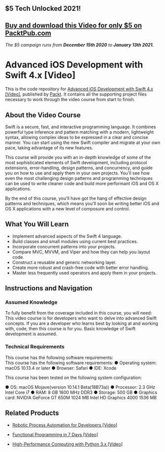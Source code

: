 ## $5 Tech Unlocked 2021!
[Buy and download this Video for only $5 on PacktPub.com](https://www.packtpub.com/product/advanced-ios-development-with-swift-4-x-video/9781788475556)
-----
*The $5 campaign         runs from __December 15th 2020__ to __January 13th 2021.__*

# Advanced iOS Development with Swift 4.x [Video]
This is the code repository for [Advanced iOS Development with Swift 4.x [Video]](https://www.packtpub.com/web-development/advanced-ios-development-swift-4x-video?utm_source=github&utm_medium=repository&utm_campaign=9781788475556), published by [Packt](https://www.packtpub.com/?utm_source=github). It contains all the supporting project files necessary to work through the video course from start to finish.
## About the Video Course
Swift is a secure, fast, and interactive programming language. It combines powerful type inference and pattern matching with a modern, lightweight syntax, allowing complex ideas to be expressed in a clear and concise manner. You can start using the new Swift compiler and migrate at your own pace, taking advantage of its new features.

This course will provide you with an in-depth knowledge of some of the most sophisticated elements of Swift development, including protocol extensions, error-handling, design patterns, and concurrency, and guide you on how to use and apply them in your own projects. You'll see how even the most challenging design patterns and programming techniques can be used to write cleaner code and build more performant iOS and OS X applications.

By the end of this course, you'll have got the hang of effective design patterns and techniques, which means you'll soon be writing better iOS and OS X applications with a new level of composure and control.


<H2>What You Will Learn</H2>
<DIV class=book-info-will-learn-text>
<UL>
<LI>Implement advanced aspects of the Swift 4 language. 
<LI>Build classes and small modules using current best practices. 
<LI>Incorporate concurrent patterns into your projects. 
<LI>Compare MVC, MVVM, and Viper and how they can help you layout code. 
<LI>Construct a reusable and generic networking layer. 
<LI>Create more robust and crash-free code with better error handling. 
<LI>Master less frequently used operators and apply them in your projects. </LI></UL></DIV>

## Instructions and Navigation
### Assumed Knowledge
To fully benefit from the coverage included in this course, you will need:<br/>
This video course is for developers who want to delve into advanced Swift concepts. If you are a developer who learns best by looking at and working with, code, then this course is for you. Basic knowledge of Swift development is assumed.
### Technical Requirements
This course has the following software requirements:<br/>
This course has the following software requirements:
● Operating system: macOS 10.13.4 or later
● Browser: Safari
● IDE: Xcode

This course has been tested on the following system configuration:

● OS: macOS Mojave(version 10.14.1 Beta(18B73a))
● Processor: 2.3 GHz Intel Core i7
● RAM: 8 GB 1600 MHz DDR3
● Storage: 500 GB
● Graphics card: NVIDIA GeForce GT 650M 1024 MB
                                    Intel HD Graphics 4000 1536 MB



## Related Products
* [Robotic Process Automation for Developers [Video]](https://www.packtpub.com/business/robotic-process-automation-developers-video?utm_source=github&utm_medium=repository&utm_campaign=9781789139488)

* [Functional Programming in 7 Days [Video]](https://www.packtpub.com/application-development/functional-programming-7-days-video?utm_source=github&utm_medium=repository&utm_campaign=9781788990295)

* [High-Performance Computing with Python 3.x [Video]](https://www.packtpub.com/application-development/high-performance-computing-python-3x-video?utm_source=github&utm_medium=repository&utm_campaign=9781789956252)

